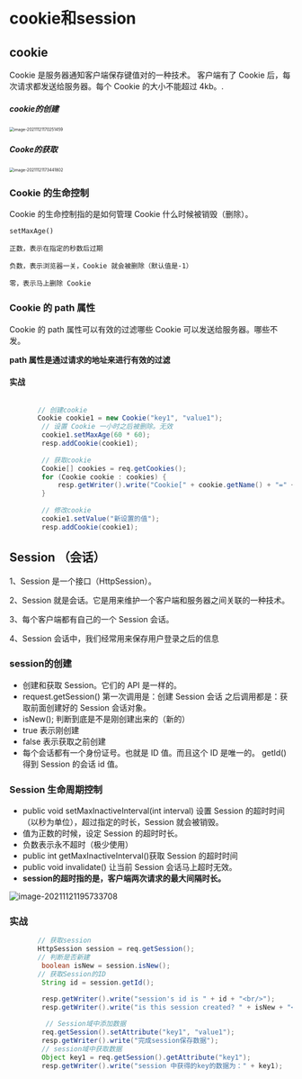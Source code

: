 # cookie和session

## cookie

Cookie 是服务器通知客户端保存键值对的一种技术。 客户端有了 Cookie 后，每次请求都发送给服务器。每个 Cookie 的大小不能超过 4kb。.

##### cookie的创建

<img src="../../gitbook/markdownImages/image-20211121170251459.png" alt="image-20211121170251459" style="zoom: 50%;" />

##### **Cooke的获取**

<img src="../../gitbook/markdownImages/image-20211121173441802.png" alt="image-20211121173441802" style="zoom:50%;" />

### Cookie 的生命控制

Cookie 的生命控制指的是如何管理 Cookie 什么时候被销毁（删除）。

```
setMaxAge() 

正数，表示在指定的秒数后过期 

负数，表示浏览器一关，Cookie 就会被删除（默认值是-1） 

零，表示马上删除 Cookie
```

### Cookie 的 path 属性

Cookie 的 path 属性可以有效的过滤哪些 Cookie 可以发送给服务器。哪些不发。 

**path 属性是通过请求的地址来进行有效的过滤**

#### 实战

```Java
	
	   // 创建cookie
	   Cookie cookie1 = new Cookie("key1", "value1");
        // 设置 Cookie 一小时之后被删除。无效
        cookie1.setMaxAge(60 * 60);
        resp.addCookie(cookie1);
        
        // 获取cookie
        Cookie[] cookies = req.getCookies();
        for (Cookie cookie : cookies) {
            resp.getWriter().write("Cookie[" + cookie.getName() + "=" + cookie.getValue() + "] <br/>");
        }
        
        // 修改cookie
        cookie1.setValue("新设置的值");
        resp.addCookie(cookie1);
```



## Session （会话）

1、Session 是一个接口（HttpSession）。 

2、Session 就是会话。它是用来维护一个客户端和服务器之间关联的一种技术。 

3、每个客户端都有自己的一个 Session 会话。 

4、Session 会话中，我们经常用来保存用户登录之后的信息



### session的创建

- 创建和获取 Session。它们的 API 是一样的。
- request.getSession() 第一次调用是：创建 Session 会话 之后调用都是：获取前面创建好的 Session 会话对象。
-  isNew(); 判断到底是不是刚创建出来的（新的） 
  - true 表示刚创建 
  - false 表示获取之前创建 
- 每个会话都有一个身份证号。也就是 ID 值。而且这个 ID 是唯一的。 getId() 得到 Session 的会话 id 值。



### Session 生命周期控制

-  public void setMaxInactiveInterval(int interval) 设置 Session 的超时时间（以秒为单位），超过指定的时长，Session 就会被销毁。
  - 值为正数的时候，设定 Session 的超时时长。
  -  负数表示永不超时（极少使用） 
- public int getMaxInactiveInterval()获取 Session 的超时时间 
- public void invalidate() 让当前 Session 会话马上超时无效。
- **session的超时指的是，客户端两次请求的最大间隔时长。**



![image-20211121195733708](../../gitbook/markdownImages/image-20211121195733708.png)

### 实战

```Java
	   // 获取session
	   HttpSession session = req.getSession();
	   // 判断是否新建
        boolean isNew = session.isNew();
	   // 获取Session的ID
        String id = session.getId();

        resp.getWriter().write("session's id is " + id + "<br/>");
        resp.getWriter().write("is this session created? " + isNew + "<br/>");
        
         // Session域中添加数据
        req.getSession().setAttribute("key1", "value1");
        resp.getWriter().write("完成session保存数据");
        // session域中获取数据
        Object key1 = req.getSession().getAttribute("key1");
        resp.getWriter().write("session 中获得的key的数据为：" + key1);
```

